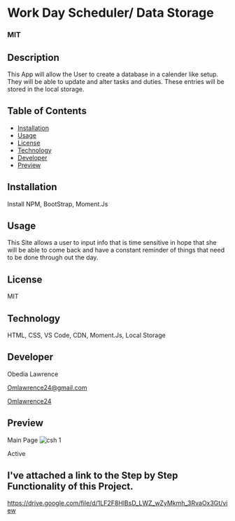 

# Work Day Scheduler/ Data Storage
  
  ### MIT
  
  ## Description
  This App will allow the User to create a database in a calender like setup. They will be 
  able to update and alter tasks and duties. These entries will be stored in the local storage.
 
  ## Table of Contents
 * [Installation](#installation)
 * [Usage](#usage)
 * [License](#license)
 * [Technology](#technology)
 * [Developer](#Developer)
 * [Preview](#Preview)
 
  ## Installation
  Install NPM, BootStrap, Moment.Js

  ## Usage
  This Site allows a user to input info that is time sensitive in hope that she will be able to come back and 
  have a constant reminder of things that need to be done through out the day. 

  ## License
  MIT  

  ## Technology
  HTML, CSS, VS Code, CDN, Moment.Js, Local Storage 

  ## Developer
  Obedia Lawrence
  
  Omlawrence24@gmail.com
  
  [Omlawrence24](https://github.com/Omlawrence24) 
 
 ## Preview  
 
 Main Page
   ![csh 1](https://user-images.githubusercontent.com/73300219/114717392-fe7c8180-9d02-11eb-90ee-9c6cb13ed86f.PNG)

Active 

  ## I've attached a link to the Step by Step Functionality of this Project.
  https://drive.google.com/file/d/1LF2F8HlBsD_LWZ_wZyMkmh_3RvaOx3Gt/view
